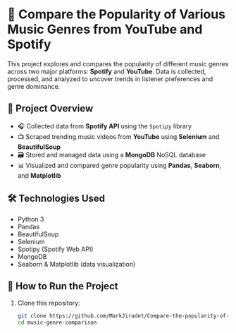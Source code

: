 # 🎵 Compare the Popularity of Various Music Genres from YouTube and Spotify

This project explores and compares the popularity of different music genres across two major platforms: **Spotify** and **YouTube**. Data is collected, processed, and analyzed to uncover trends in listener preferences and genre dominance.

## 📌 Project Overview

- 🎧 Collected data from **Spotify API** using the `Spotipy` library
- 📺 Scraped trending music videos from **YouTube** using **Selenium** and **BeautifulSoup**
- 🗃 Stored and managed data using a **MongoDB** NoSQL database
- 📊 Visualized and compared genre popularity using **Pandas**, **Seaborn**, and **Matplotlib**

## 🛠️ Technologies Used

- Python 3
- Pandas
- BeautifulSoup
- Selenium
- Spotipy (Spotify Web API)
- MongoDB
- Seaborn & Matplotlib (data visualization)

## 🚀 How to Run the Project

1. Clone this repository:
   ```bash
   git clone https://github.com/MarkJiradet/Compare-the-popularity-of-various-music-genres-from-Youtube-and-Spotify.git
   cd music-genre-comparison
